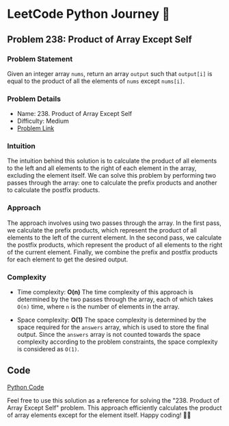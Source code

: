 # LeetCode Python Journey 🚀

## Problem 238: Product of Array Except Self

### Problem Statement

Given an integer array `nums`, return an array `output` such that `output[i]` is equal to the product of all the elements of `nums` except `nums[i]`.

### Problem Details

- Name: 238. Product of Array Except Self
- Difficulty: Medium
- [Problem Link](https://leetcode.com/problems/product-of-array-except-self/)

### Intuition

The intuition behind this solution is to calculate the product of all elements to the left and all elements to the right of each element in the array, excluding the element itself. We can solve this problem by performing two passes through the array: one to calculate the prefix products and another to calculate the postfix products.

### Approach

The approach involves using two passes through the array. In the first pass, we calculate the prefix products, which represent the product of all elements to the left of the current element. In the second pass, we calculate the postfix products, which represent the product of all elements to the right of the current element. Finally, we combine the prefix and postfix products for each element to get the desired output.

### Complexity

- Time complexity: **O(n)**
  The time complexity of this approach is determined by the two passes through the array, each of which takes `O(n)` time, where `n` is the number of elements in the array.

- Space complexity: **O(1)**
  The space complexity is determined by the space required for the `answers` array, which is used to store the final output. Since the `answers` array is not counted towards the space complexity according to the problem constraints, the space complexity is considered as `O(1)`.

## Code

[Python Code](238.%20Product%20of%20Array%20Except%20Self.py)

Feel free to use this solution as a reference for solving the "238. Product of Array Except Self" problem. This approach efficiently calculates the product of array elements except for the element itself. Happy coding! 🚀🔥
